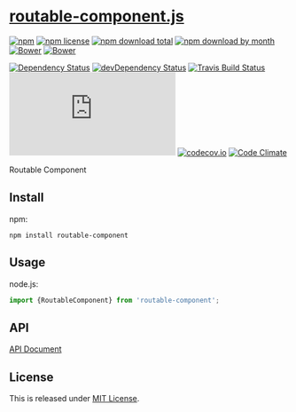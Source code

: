 # [routable-component.js](https://github.com/Ikagaka/routable-component.js)

[![npm](https://img.shields.io/npm/v/routable-component.svg)](https://www.npmjs.com/package/routable-component)
[![npm license](https://img.shields.io/npm/l/routable-component.svg)](https://www.npmjs.com/package/routable-component)
[![npm download total](https://img.shields.io/npm/dt/routable-component.svg)](https://www.npmjs.com/package/routable-component)
[![npm download by month](https://img.shields.io/npm/dm/routable-component.svg)](https://www.npmjs.com/package/routable-component)
[![Bower](https://img.shields.io/bower/v/routable-component.svg)](https://github.com/Ikagaka/routable-component.js)
[![Bower](https://img.shields.io/bower/l/routable-component.svg)](https://github.com/Ikagaka/routable-component.js)

[![Dependency Status](https://david-dm.org/Ikagaka/routable-component.js.svg)](https://david-dm.org/Ikagaka/routable-component.js)
[![devDependency Status](https://david-dm.org/Ikagaka/routable-component.js/dev-status.svg)](https://david-dm.org/Ikagaka/routable-component.js#info=devDependencies)
[![Travis Build Status](https://travis-ci.org/Ikagaka/routable-component.js.svg)](https://travis-ci.org/Ikagaka/routable-component.js)
[![AppVeyor Build Status](https://ci.appveyor.com/api/projects/status/github/Ikagaka/routable-component.js?svg=true)](https://ci.appveyor.com/project/Narazaka/routable-component-js)
[![codecov.io](https://codecov.io/github/Ikagaka/routable-component.js/coverage.svg?branch=master)](https://codecov.io/github/Ikagaka/routable-component.js?branch=master)
[![Code Climate](https://codeclimate.com/github/Ikagaka/routable-component.js/badges/gpa.svg)](https://codeclimate.com/github/Ikagaka/routable-component.js)

Routable Component

## Install

npm:
```
npm install routable-component
```

## Usage

node.js:
```javascript
import {RoutableComponent} from 'routable-component';
```

## API

[API Document](https://ikagaka.github.io/routable-component.js/)

## License

This is released under [MIT License](http://narazaka.net/license/MIT?2016).
